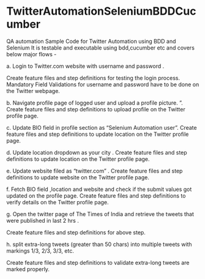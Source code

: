 # TwitterAutomationSeleniumBDDCucumber
QA automation Sample Code for Twitter Automation using BDD and Selenium
 It is testable and executable using bdd,cucumber etc and covers below major flows - 

a.       Login to Twitter.com website with username and password .

Create feature files and step definitions for testing the login process. Mandatory Field Validations for username and password have to be done on the Twitter webpage.

b.      Navigate profile page of logged user and upload a profile picture. ”. Create feature files and step definitions to upload  profile on the Twitter profile page.

c.       Update BIO field in profile section as “Selenium Automation user”. Create feature files and step definitions to update location on the Twitter profile page.

d.      Update location dropdown as your city . Create feature files and step definitions to update location on the Twitter profile page.

e.      Update website filed as “twitter.com” . Create feature files and step definitions to update website on the Twitter profile page.

f.        Fetch BIO field ,location and website and check if the submit values got updated on the profile page. Create feature files and step definitions to verify details on the Twitter profile page.

g.       Open the twitter page of The Times of India  and retrieve the tweets that were published in last  2 hrs .

Create feature files and step definitions for above step.

h.      split extra-long tweets (greater than 50 chars) into multiple tweets with markings 1/3, 2/3, 3/3, etc.

Create feature files and step definitions to validate extra-long tweets are marked properly.
